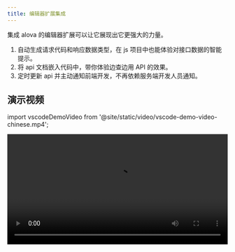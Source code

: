 ```yaml
---
title: 编辑器扩展集成
---
```


集成 alova 的编辑器扩展可以让它展现出它更强大的力量。

1. 自动生成请求代码和响应数据类型，在 js 项目中也能体验对接口数据的智能提示。
2. 将 api 文档嵌入代码中，带你体验边查边用 API 的效果。
3. 定时更新 api 并主动通知前端开发，不再依赖服务端开发人员通知。

## 演示视频

import vscodeDemoVideo from '@site/static/video/vscode-demo-video-chinese.mp4';

<video width="100%" controls controlsList="nodownload" src={vscodeDemoVideo} />

## 安装

<a className="button button--primary" href="vscode:extension/Alova.alova-vscode-extension">安装 VSCode 扩展（支持 swagger-v2 和 openapi-v3 规范）</a>

import Tabs from '@theme/Tabs';
import TabItem from '@theme/TabItem';

<Tabs>
<TabItem value="1" label="npm">

```bash
npm install @alova/wormhole --save-dev
```

</TabItem>
<TabItem value="2" label="yarn">

```bash
yarn add @alova/wormhole --dev
```

</TabItem>
<TabItem value="3" label="pnpm">

```bash
pnpm add @alova/wormhole -D
```

</TabItem>
</Tabs>

同时安装`@alova/wormhole`和 alova 的 vscode 扩展可以享受到完整的特性，`@alova/wormhole`提供自动生成特性，vscode 扩展可以快速调用`@alova/wormhole`的能力，并提供在编辑器中快速查找接口文档的快捷键。

:::info WebStorm 编辑器说明

如果你正在使用 WebStorm 等非 vscode 系列的编辑器，你可以通过 [@alova/wormhole 的命令](/api/wormhole#commands) 来自动生成 api 调用函数、api 的完整 TypeScript 类型和 api 文档信息。

:::

## 配置

使用扩展时，你需要指定从 openapi 文件的输入源和输出目录等，你可以在项目根目录下创建配置文件，它支持以下格式：

1. `alova.config.cjs`：commonjs 规范的配置文件，使用`module.exports`导出配置。
2. `alova.config.js`：ESModule 规范的配置文件，使用`export default`导出配置。
3. `alova.config.ts`：typescript 格式的配置文件，使用`export default`导出配置。

> 目前在配置文件中不支持使用`import`或`require`导入其他模块。

具体的配置参数如下，以 commonjs 为例。

```js
// alova.config.js
module.exports = {
  // api生成设置数组，每项代表一个自动生成的规则，包含生成的输入输出目录、规范文件地址等等
  generator: [
    // 服务器1
    {
      // input参数1：openapi的json文件url地址
      input: 'http://localhost:3000/openapi.json',

      // input参数2：以当前项目为相对目录的本地地址
      // input: 'openapi/api.json'

      // input参数3：没有直接指向openapi文件时，是一个文档地址，必须配合platform参数指定文档类型
      // input: 'http://192.168.5.123:8080'

      // （可选）platform为支持openapi的平台，目前只支持swagger，默认为空
      // 当指定了此参数后，input字段只需要指定文档的地址而不需要指定到openapi文件
      platform: 'swagger',

      // 接口文件和类型文件的输出路径，多个generator不能重复的地址，否则生成的代码会相互覆盖
      output: 'src/api',

      // （可选）指定生成的响应数据的mediaType，以此数据类型来生成2xx状态码的响应ts格式，默认application/json
      responseMediaType: 'application/json',

      // （可选）指定生成的请求体数据的bodyMediaType，以此数据类型来生成请求体的ts格式，默认application/json
      bodyMediaType: 'application/json',

      // （可选）指定生成的api版本，默认为auto，会通过当前项目安装的alova版本判断当前项目的版本，如果生成不正确你也可以自定义指定版本
      version: 'auto',

      /**
       * （可选）生成代码的类型，可选值为auto/ts/typescript/module/commonjs，默认为auto，会通过一定规则判断当前项目的类型，如果生成不正确你也可以自定义指定类型：
       * ts/typescript：意思相同，表示生成ts类型文件
       * module：生成esModule规范文件
       * commonjs：表示生成commonjs规范文件
       */
      type: 'auto',

      /**
       * 全局导出的api名称，可通过此名称全局范围访问自动生成的api，默认为`Apis`，配置了多个generator时为必填，且不可以重复
       */
      global: 'Apis',

      /**
       * 全局api对象挂载的宿主对象，默认为 `globalThis`，在浏览器中代表 `window`，在nodejs中代表 `global`
       */
      globalHost: 'globalThis'

      /**
       * （可选）过滤或转换生成的api接口函数，返回一个新的apiDescriptor来生成api调用函数，未指定此函数时则不转换apiDescripor对象
       *
       * `apiDescriptor` 的类型和 openapi 文件的 api 项相同。
       * @see https://spec.openapis.org/oas/v3.1.0.html#operation-object
       */
      handleApi: apiDescriptor => {
        // 返回falsy值表示过滤此api
        if (!apiDescriptor.path.startsWith('/user')) {
          return;
        }

        apiDescriptor.parameters = (apiDescriptor.parameters || []).filter(
          param => param.in === 'header' && param.name === 'token'
        );
        delete apiDescriptor.requestBody.id;
        apiDescriptor.url = apiDescriptor.url.replace('/user', '');
        return apiDescriptor;
      }
    },

    // 服务器2
    {
      // ...
    }
  ],

  // （可选）是否自动更新接口，默认开启，每5分钟检查一次，false时关闭
  autoUpdate: true

  /* 也可以配置更详细的参数
  autoUpdate: {
    // 编辑器开启时更新，默认false
    launchEditor: true,
    // 自动更新间隔，单位毫秒
    interval: 5 * 60 * 1000
  }
  */
};
```

## 调用 API

生成的 API 代码默认通过全局的`Apis`变量访问，你可以享受编辑器为你带来的智能提示来快速预览 API 信息，让你可以边查边使用 API。

![显示接口的详细信息](/img/vscode-api-doc.png)

其中`pet`是 API 的 tag，API 名称对应`operationId`。

![](/img/vscode-namespace-operationid.png)

首先，你需要在项目的入口文件中引入自动生成目录下的`index.[js/ts]`。

```js title="main.js"
import './your-generating-api';
```

在使用接口时，可以通过`params/pathParams/data/headers`来指定请求参数，它将会智能提示此接口需要的参数。此外，你还可以指定 method 实例的其他 config 参数。

```js
useRequest(() =>
  Apis.user.changeProfile({
    // （可选）query参数
    params: {
      id: 12
    },
    // （可选）path参数
    pathParams: {
      id2: 20
    },
    // （可选）body参数
    data: {
      name: 'alova',
      age: 18
    },
    // （可选）header参数
    headers: {
      'Content-Type': 'application/json'
    },

    // 其他method支持的config配置项
    cacheFor: 100 * 1000,
    transform: response => response.detail
  })
);
```

## 快速访问 API

通常，我们不可能知道每个 API 的 tag 和 operationId，为了快速访问不同的 API，你可以通过目标 API 的描述或 url 关键词快速定位到对应的 API，通过触发词 **`a->`** 触发快速定位。

### 通过 url 查找

![](/img/vscode-query-with-url.png)

### 通过描述查找

![](/img/vscode-query-with-description.png)

### 对照接口参数表指定参数

默认情况下，通过 **`a->`** 快捷访问 API 函数时将会自动提供这个 API 必要的参数，当你调用 API 函数传参时，vscode 编辑器也会自动弹出 API 文档让你对照参数表填写参数。

![](/img/vscode-api-call-doc.png)

如果你不小心关闭了 API 的文档弹框，你可以将光标放在 API 函数上并通过快捷键`shift+ctrl+space`再次唤起它，mac 为`shift+command+space`。

## 设置 alova 参数

通常我们会在`createAlova`中设置全局参数，在自动生成的代码中，你可以进入`${output}/index.[js/ts]`中进行设置，`${output}`是你在配置文件中指定的`output`目录。当重新生成代码时，此文件不会被覆盖。

`index`文件内容如下：

```js
import { createAlova } from 'alova';
import GlobalFetch from 'alova/GlobalFetch';
import VueHook from 'alova/vue';
import { createApis, withConfigType } from './createApis';

// 当前api对应的alova实例，你可以在此修改参数。
export const alovaInstance = createAlova({
  baseURL: 'openapi文件中的server参数',
  statesHook: VueHook,
  requestAdapter: GlobalFetch(),
  beforeRequest: method => {},
  responded: res => {
    return res.json();
  }
});

// 可复用的method参数配置
export const $$userConfigMap = withConfigType({});

/**
 * @type {APIS}
 */
const Apis = createApis(alovaInstance, $$userConfigMap);
globalThis.Apis = Apis;
export default Apis;
```

你可以在`createAlova`中像往常一样编写拦截器，更换请求适配器。

有一点需要注意，由于 method 实例是自动生成的，你不能直接在创建 method 时设置`transform/cacheFor`等 method 参数，需要达到相同的效果，你可以在`withConfigType({})`中指定对应参数。

以下是一个对比的例子。

```js
// 手动定义调用函数
export const useProfile = () =>
  alovaInstance.Get('/user/profile', {
    cacheFor: 100 * 1000,
    transform(data) {
      return data.detail;
    }
  });
```

```js
// 为自动生成的代码设置method参数
export const $$userConfigMap = withConfigType({
  'user.profile': {
    cacheFor: 100 * 1000,
    transform(data) {
      return data.detail;
    }
  }
});
```

user 为 tag，profile 为 operationId，具体你可以打开`${output}/apiDefinitions.[js/ts]`中查看所有的 api 接口路径。

## 旧项目迁移

如果你希望在已经使用了 alova 的项目中集成 vscode 扩展，你需要按以下步骤进行：

1. 先根据 openapi 规范文件生成代码。

2. 将`${output}/index.[js/ts]`中的 alova 实例用原 alova 实例代码替换。

3. 在项目中已经定义好的 api 调用函数中，修改 alova 实例的引入路径为`${output}/index.[js/ts]`。

这样，你可以在不改变原始代码的情况下集成自动生成的代码。

## 注意事项

1. 在 ts 项目中，如果发现 vscode 无法正确智能提示，请在`tsconfig.json`中设置`"strictNullChecks": true`。
2. 有时候 api 会提示为`any`类型，你可以按以下方式尝试解决：
   - 第一步，确认此 api 是否在入口文件中引入。
   - 第二步，重启 vscode
